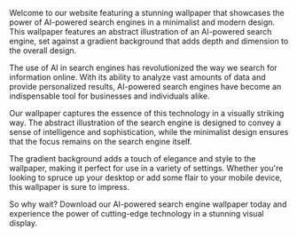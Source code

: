 <!--
Write me content for website with wallpaper "A wallpaper featuring an abstract illustration of an AI-powered search engine, with a minimalist and modern design, set against a gradient background."
-->

<!--font:Poppins.-->

Welcome to our website featuring a stunning wallpaper that showcases the power of AI-powered search engines in a minimalist and modern design. This wallpaper features an abstract illustration of an AI-powered search engine, set against a gradient background that adds depth and dimension to the overall design.

The use of AI in search engines has revolutionized the way we search for information online. With its ability to analyze vast amounts of data and provide personalized results, AI-powered search engines have become an indispensable tool for businesses and individuals alike.

Our wallpaper captures the essence of this technology in a visually striking way. The abstract illustration of the search engine is designed to convey a sense of intelligence and sophistication, while the minimalist design ensures that the focus remains on the search engine itself.

The gradient background adds a touch of elegance and style to the wallpaper, making it perfect for use in a variety of settings. Whether you're looking to spruce up your desktop or add some flair to your mobile device, this wallpaper is sure to impress.

So why wait? Download our AI-powered search engine wallpaper today and experience the power of cutting-edge technology in a stunning visual display.
